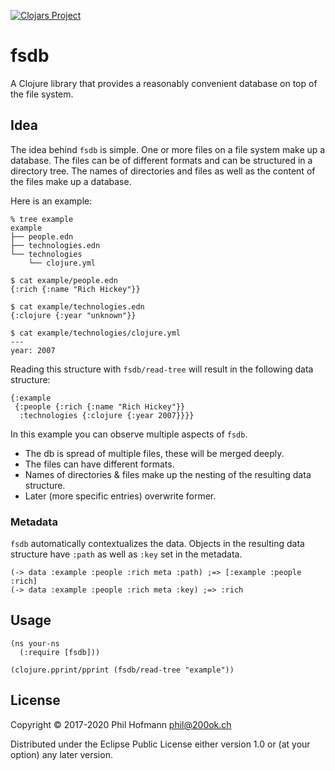 [![Clojars Project](https://img.shields.io/clojars/v/fsdb.svg)](https://clojars.org/fsdb)

# fsdb

A Clojure library that provides a reasonably convenient database on
top of the file system.


## Idea

The idea behind `fsdb` is simple. One or more files on a file system
make up a database. The files can be of different formats and can be
structured in a directory tree. The names of directories and files as
well as the content of the files make up a database.

Here is an example:

```
% tree example
example
├── people.edn
├── technologies.edn
└── technologies
    └── clojure.yml

$ cat example/people.edn
{:rich {:name "Rich Hickey"}}

$ cat example/technologies.edn
{:clojure {:year "unknown"}}

$ cat example/technologies/clojure.yml
---
year: 2007
```

Reading this structure with `fsdb/read-tree` will result in the
following data structure:

```
{:example
 {:people {:rich {:name "Rich Hickey"}}
  :technologies {:clojure {:year 2007}}}}
```

In this example you can observe multiple aspects of `fsdb`.

* The db is spread of multiple files, these will be merged deeply.
* The files can have different formats.
* Names of directories & files make up the nesting of the resulting data structure.
* Later (more specific entries) overwrite former.

### Metadata

`fsdb` automatically contextualizes the data. Objects in the resulting
data structure have `:path` as well as `:key` set in the metadata.

```
(-> data :example :people :rich meta :path) ;=> [:example :people :rich]
(-> data :example :people :rich meta :key) ;=> :rich
```

## Usage

```
(ns your-ns
  (:require [fsdb]))

(clojure.pprint/pprint (fsdb/read-tree "example"))
```

## License

Copyright © 2017-2020 Phil Hofmann <phil@200ok.ch>

Distributed under the Eclipse Public License either version 1.0 or (at
your option) any later version.
